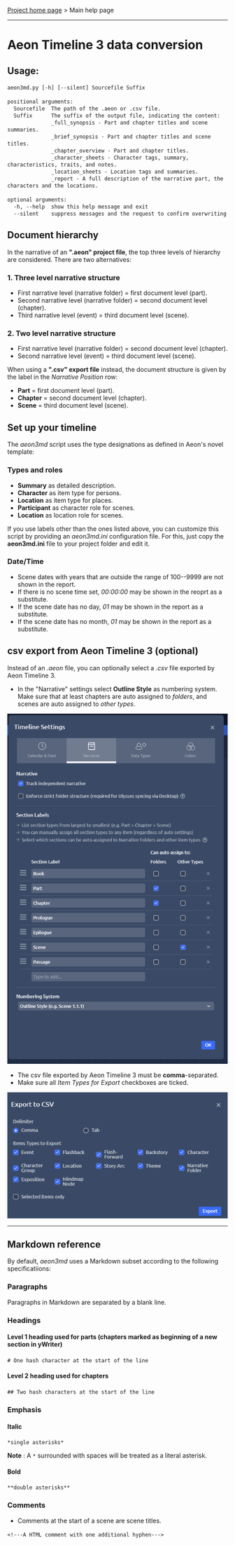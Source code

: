 [Project home page](https://peter88213.github.io/aeon3md/) > Main help page

------------------------------------------------------------------------

# Aeon Timeline 3 data conversion

## Usage: 

```
aeon3md.py [-h] [--silent] Sourcefile Suffix

positional arguments:
  Sourcefile  The path of the .aeon or .csv file.
  Suffix      The suffix of the output file, indicating the content:  
              _full_synopsis - Part and chapter titles and scene summaries. 
              _brief_synopsis - Part and chapter titles and scene titles.
              _chapter_overview - Part and chapter titles.
              _character_sheets - Character tags, summary, characteristics, traits, and notes.
              _location_sheets - Location tags and summaries. 
              _report - A full description of the narrative part, the characters and the locations.

optional arguments:
  -h, --help  show this help message and exit
  --silent    suppress messages and the request to confirm overwriting
```


## Document hierarchy

In the narrative of an **".aeon" project file**, the top three levels of hierarchy are considered. There are two alternatives:

### 1. Three level narrative structure

- First narrative level (narrative folder) = first document level (part).
- Second narrative level (narrative folder) = second document level (chapter).
- Third narrative level (event) = third document level (scene).

### 2. Two level narrative structure

- First narrative level (narrative folder) = second document level (chapter).
- Second narrative level (event) = third document level (scene).

When using a **".csv" export file** instead, the document structure is given by the label in the *Narrative Position* row:

- **Part** = first document level (part).
- **Chapter** = second document level (chapter).
- **Scene** = third document level (scene). 


## Set up your timeline

The *aeon3md* script uses the type designations as defined in Aeon's novel template:

### Types and roles

- **Summary** as detailed description. 
- **Character** as item type for persons.
- **Location** as item type for places.
- **Participant** as character role for scenes.
- **Location** as location role for scenes.

If you use labels other than the ones listed above, you can customize this script by providing an *aeon3md.ini* configuration file.
For this, just copy the **aeon3md.ini** file to your project folder and edit it. 

### Date/Time

- Scene dates with years that are outside the range of 100--9999 are not shown in the report.
- If there is no scene time set, *00:00:00* may be shown in the reoprt as a substitute.
- If the scene date has no day, *01* may be shown in the report as a substitute. 
- If the scene date has no month, *01* may be shown in the report as a substitute. 

## csv export from Aeon Timeline 3 (optional)

Instead of an *.aeon* file, you can optionally select a *.csv* file exported by Aeon Timeline 3.

- In the "Narrative" settings select **Outline Style** as numbering system. Make sure that at least chapters are auto assigned to *folders*, and scenes are auto assigned to *other types*.

![Screenshot: Narrative settings](https://raw.githubusercontent.com/peter88213/aeon3md/main/docs/Screenshots/narrative_settings.png)

- The csv file exported by Aeon Timeline 3 must be **comma**-separated.
- Make sure all *Item Types for Export* checkboxes are ticked.

![Screenshot: Aeon 3 Export settings](https://raw.githubusercontent.com/peter88213/aeon3md/main/docs/Screenshots/csv_export.png)

------------------------------------------------------------------------

## Markdown reference

By default, *aeon3md* uses a Markdown subset according to the following specificatiions:

### Paragraphs

Paragraphs in Markdown are separated by a blank line.

### Headings

#### Level 1 heading used for parts (chapters marked as beginning of a new section in yWriter)
`# One hash character at the start of the line`

#### Level 2 heading used for chapters
`## Two hash characters at the start of the line`

### Emphasis

#### Italic 
`*single asterisks*`

**Note** : A `*` surrounded with spaces will be treated as a literal asterisk.

#### Bold 
`**double asterisks**`

### Comments

- Comments at the start of a scene are scene titles.

`<!---A HTML comment with one additional hyphen--->`

